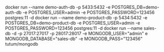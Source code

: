 docker run --name demo-auth-db -p 5433:5432 -e POSTGRES_DB=demo-auth-db -e POSTGRES_USER=admin -e POSTGRES_PASSWORD=123456 postgres:11 -d
docker run --name demo-product-db -p 5434:5432 -e POSTGRES_DB=demo-product-db -e POSTGRES_USER=admin -e POSTGRES_PASSWORD=123456 postgres:11 -d
docker run --name sales-db -d -p 27017:27017 -p 28017:28017 -e MONGODB_USER="admin" e MONGODB_DATABASE="sales-db" -e MONGODB_PASS="123456" tutum/mongodb
